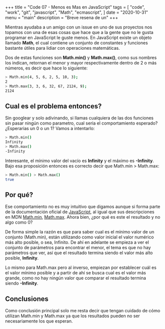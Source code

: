 +++
title = "Code 07 - Menos es Mas en JavaScript"
tags = [
	"code",
	"work",
	"git",
	"javascript",
	"Math",
	"ecmascript",
]
date = "2020-10-31"
menu = "main"
description = "Breve resena de un"
+++

Mientras ayudaba a un amigo con un issue en uno de sus proyectos nos topamos con una de esas cosas que hace que a la gente que no le gusta programar en JavaScript le guste menos. En JavaScript existe un objeto llamado __Math__, el cual contiene un conjunto de constantes y funciones bastante útiles para lidiar con operaciones matemáticas.

Dos de estas funciones son __Math.min()__ y __Math.max()__, como sus nombres los indican, retornan el menor y mayor respectivamente dentro de 2 o más números, es decir que hace lo siguiente:

```bash
> Math.min(4, 5, 6, 2, 5, 10, 3);
2
> Math.max(3, 3, 6, 32, 67, 2124, 9);
2124
```

## Cual es el problema entonces?
Sin googlear y solo adivinando, si llamas cualquiera de las dos funciones sin pasar ningún como parametro, cual seria el comportamiento esperado? ¿Esperarias un 0 o un 1? Vamos a intentarlo:

```bash
> Math.min()
Infinity
> Math.max()
-Infinity
```

Interesante, el mínimo valor del vacío es __Infinity__ y el máximo es __-Infinity__. Bajo esa proposición entonces es correcto decir que Math.min > Math.max:

```bash
> Math.min() > Math.max()
true
```

## Por qué?
Ese comportamiento no es muy intuitivo que digamos aunque si forma parte de la documentación oficial de [JavaScript](http://www.ecma-international.org/publications/files/ECMA-ST/Ecma-262.pdf), al igual que sus descripciones en MDN [Math.min](https://developer.mozilla.org/en-US/docs/Web/JavaScript/Reference/Global_Objects/Math/min), [Math.max](https://developer.mozilla.org/en-US/docs/Web/JavaScript/Reference/Global_Objects/Math/max). Ahora bien, ¿por qué es este el resultado y no algo como 0?

De forma simple la razón es que para saber cual es el mínimo valor de un conjunto (Math.min), están utilizando como valor inicial el valor numérico más alto posible, o sea, Infinito. De ahí en adelante se empieza a ver el conjunto de parámetros para encontrar el menor, el tema es que no hay parámetros que ver, así que el resultado termina siendo el valor más alto posible, __Infinity__.

Lo mismo para Math.max pero al inverso, empiezan por establecer cuál es el valor mínimo posible y a partir de ahí se busca cual es el valor más grande, como no hay ningún valor que comparar el resultado termina siendo __-Infinity__.

## Conclusiones
Como conclusión principal solo me resta decir que tengan cuidado de cómo utilizan Math.min y Math.max ya que los resultados pueden no ser necesariamente los que esperan.